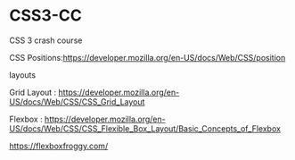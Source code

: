 # CSS3-CC
CSS 3 crash course

CSS Positions:https://developer.mozilla.org/en-US/docs/Web/CSS/position

layouts

Grid Layout : https://developer.mozilla.org/en-US/docs/Web/CSS/CSS_Grid_Layout

Flexbox : https://developer.mozilla.org/en-US/docs/Web/CSS/CSS_Flexible_Box_Layout/Basic_Concepts_of_Flexbox

https://flexboxfroggy.com/
